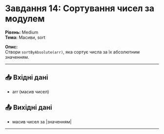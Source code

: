# Завдання 14: Сортування чисел за модулем  
**Рівень:** Medium  
**Тема:** Масиви, sort  

**Опис:**  
Створи `sortByAbsolute(arr)`, яка сортує числа за їх абсолютним значенням.  

---
## 📥 Вхідні дані
- arr (масив чисел)

## 📤 Вихідні дані
- масив чисел за |значенням|  

---